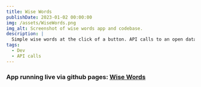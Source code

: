 ```yaml
---
title: Wise Words
publishDate: 2023-01-02 00:00:00
img: /assets/WiseWords.png
img_alt: Screenshot of wise words app and codebase.
description: |
  Simple wise words at the click of a button. API calls to an open database of quotes.
tags:
  - Dev
  - API calls
---
```


### App running live via github pages: [Wise Words](https://whippet-code.github.io/advice-generator-app-main/)
